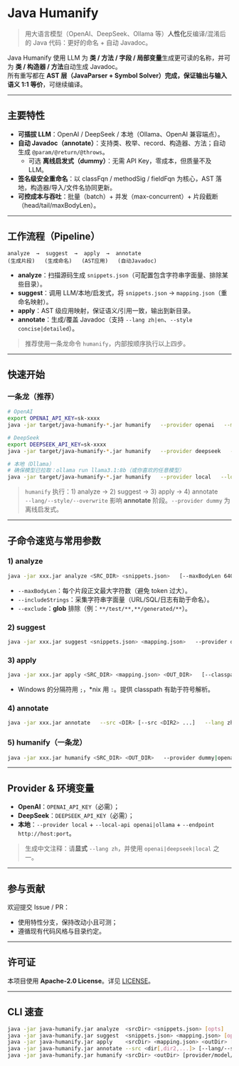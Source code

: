 # Java Humanify
> 用大语言模型（OpenAI、DeepSeek、Ollama 等）**人性化**反编译/混淆后的 Java 代码：更好的命名 + 自动 Javadoc。

Java Humanify 使用 LLM 为 **类 / 方法 / 字段 / 局部变量**生成更可读的名称，并可为 **类 / 构造器 / 方法**自动生成 Javadoc。  
所有重写都在 **AST 层（JavaParser + Symbol Solver）**完成，保证输出与输入**语义 1:1 等价**，可继续编译。

---

## 主要特性

- **可插拔 LLM**：OpenAI / DeepSeek / 本地（Ollama、OpenAI 兼容端点）。
- **自动 Javadoc（annotate）**：支持类、枚举、record、构造器、方法；自动生成 `@param/@return/@throws`。  
  - 可选 **离线启发式（dummy）**：无需 API Key，零成本，但质量不及 LLM。
- **签名级安全重命名**：以 classFqn / methodSig / fieldFqn 为核心，AST 落地，构造器/导入/文件名协同更新。
- **可控成本与吞吐**：批量（batch）+ 并发（max-concurrent）+ 片段截断（head/tail/maxBodyLen）。

---

## 工作流程（Pipeline）

```
analyze  →  suggest  →  apply  →  annotate
(生成片段)   (生成命名)   (AST应用)   (自动Javadoc)
```

- **analyze**：扫描源码生成 `snippets.json`（可配置包含字符串字面量、排除某些目录）。
- **suggest**：调用 LLM/本地/启发式，将 `snippets.json` → `mapping.json`（重命名映射）。
- **apply**：AST 级应用映射，保证语义/引用一致，输出到新目录。
- **annotate**：生成/覆盖 Javadoc（支持 `--lang zh|en`、`--style concise|detailed`）。

> 推荐使用一条龙命令 `humanify`，内部按顺序执行以上四步。

---

## 快速开始

### 一条龙（推荐）
```bash
# OpenAI
export OPENAI_API_KEY=sk-xxxx
java -jar target/java-humanify-*.jar humanify   --provider openai   --model gpt-4o-mini   --lang zh   samples/src samples/out
```

```bash
# DeepSeek
export DEEPSEEK_API_KEY=sk-xxxx
java -jar target/java-humanify-*.jar humanify   --provider deepseek   --model deepseek-chat   --lang zh   samples/src samples/out
```

```bash
# 本地（Ollama）
# 确保模型已拉取：ollama run llama3.1:8b（或你喜欢的任意模型）
java -jar target/java-humanify-*.jar humanify   --provider local   --local-api ollama   --endpoint http://localhost:11434   --model llama3.1:8b   --lang zh   samples/src samples/out
```

> `humanify` 执行：1) analyze → 2) suggest → 3) apply → 4) annotate  
> `--lang/--style/--overwrite` 影响 **annotate** 阶段。`--provider dummy` 为离线启发式。

---

## 子命令速览与常用参数

### 1) analyze
```bash
java -jar xxx.jar analyze <SRC_DIR> <snippets.json>   [--maxBodyLen 6400]   [--includeStrings true|false]   [--include-ctors true|false]   [--include-class true|false]   [--exclude <glob1,glob2,...>]
```
- `--maxBodyLen`：每个片段正文最大字符数（避免 token 过大）。  
- `--includeStrings`：采集字符串字面量（URL/SQL/日志有助于命名）。  
- `--exclude`：**glob** 排除（例：`**/test/**,**/generated/**`）。

### 2) suggest
```bash
java -jar xxx.jar suggest <snippets.json> <mapping.json>   --provider dummy|openai|local|deepseek   --model gpt-4o-mini   [--local-api openai|ollama]   [--endpoint http://host:port]   [--timeout-sec 180]   [--batch 12]   [--max-concurrent 100]   [--head 40 --tail 30]
```

### 3) apply
```bash
java -jar xxx.jar apply <SRC_DIR> <mapping.json> <OUT_DIR>   [--classpath <jarOrDir:jarOrDir:...>]   [--format | --no-format]
```
- Windows 的分隔符用 `;`，*nix 用 `:`。提供 classpath 有助于符号解析。

### 4) annotate
```bash
java -jar xxx.jar annotate   --src <DIR> [--src <DIR2> ...]   --lang zh|en   --style concise|detailed   --provider dummy|openai|local|deepseek   --model gpt-4o-mini   [--local-api openai|ollama]   [--endpoint http://host:port]   [--timeout-sec 180]   [--batch 12]   [--max-concurrent 100]   [--overwrite]
```

### 5) humanify（一条龙）
```bash
java -jar xxx.jar humanify <SRC_DIR> <OUT_DIR>   --provider dummy|openai|local|deepseek   --model <name>   --lang zh|en   [其它 suggest/annotate 相关参数...]
```

---

## Provider & 环境变量

- **OpenAI**：`OPENAI_API_KEY`（必需）；
- **DeepSeek**：`DEEPSEEK_API_KEY`（必需）；
- **本地**：`--provider local` + `--local-api openai|ollama` + `--endpoint http://host:port`。

> 生成中文注释：请**显式** `--lang zh`，并使用 `openai|deepseek|local` 之一。

---

## 参与贡献

欢迎提交 Issue / PR：
- 使用特性分支，保持改动小且可测；
- 遵循现有代码风格与目录约定。

---

## 许可证

本项目使用 **Apache-2.0 License**。详见 [LICENSE](./LICENSE)。

---

## CLI 速查

```bash
java -jar java-humanify.jar analyze  <srcDir> <snippets.json> [opts]
java -jar java-humanify.jar suggest  <snippets.json> <mapping.json> [opts]
java -jar java-humanify.jar apply    <srcDir> <mapping.json> <outDir> [--classpath ...]
java -jar java-humanify.jar annotate --src <dir[,dir2,...]> [--lang/--style/--overwrite ...]
java -jar java-humanify.jar humanify <srcDir> <outDir> [provider/model/annotate opts...]
```
